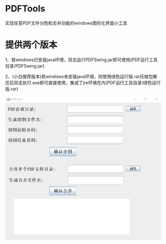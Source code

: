 # PDFTools<br>
实现任意PDF文件分割和合并功能的windows图形化界面小工具<br>  

# 提供两个版本<br>  
1、若windows已安装java环境，双击运行PDFSwing.jar即可使用(PDF运行工具目录/PDFSwing.jar)<br>  

2、(小白推荐版本)若windows未安装java环境，则使用绿色运行版.rar压缩包解压后双击执行.exe即可直接使用，集成了jre环境在内(PDF运行工具目录/绿色运行版.rar)<br>  

![description](https://github.com/ARTAvrilLavigne/PDFTools/blob/main/description.png?raw=true)<br>
